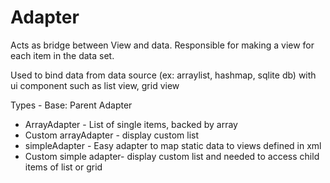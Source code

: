 # Adapter
Acts as bridge between View and data. Responsible for making a view for each item in the data set. 

Used to bind data from data source (ex: arraylist, hashmap, sqlite db) with ui component such as list view, grid view

Types - Base: Parent Adapter

* ArrayAdapter - List of single items, backed by array
* Custom arrayAdapter - display custom list
* simpleAdapter - Easy adapter to map static data to views defined in xml
* Custom simple adapter- display custom list and needed to access child items of list or grid
